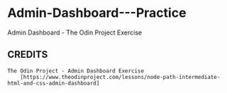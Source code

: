 # Admin-Dashboard---Practice
Admin Dashboard - The Odin Project Exercise

## CREDITS

	The Odin Project - Admin Dashboard Exercise
		[https://www.theodinproject.com/lessons/node-path-intermediate-html-and-css-admin-dashboard]
